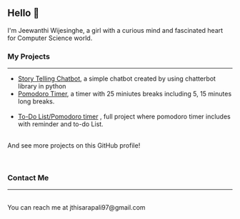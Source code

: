 <h2>Hello 👋</h2>
 
 I'm Jeewanthi Wijesinghe, a girl with a curious mind and fascinated heart for Computer Science world.

<h3>My Projects</h3>
<hr><ul>
<li><a href = "https://github.com/jthisarapali/chatbot">Story Telling Chatbot</a>, a simple chatbot created by using chatterbot library in python</li>
<li><a href="https://github.com/jthisarapali/To-Do-List-Timer">Pomodoro Timer</a>, a timer with 25 miniutes breaks including 5, 15  minutes long breaks.</li>
<br><li><a href="https://github.com/jthisarapali/To-Do-List-Timer">To-Do List/Pomodoro timer</a> , full project where pomodoro timer includes with reminder and to-do List.</li>
</ul>
<br>And see more projects on this GitHub profile!<br>

<br><h3>Contact Me</h3>
<hr>
<br>You can reach me at jthisarapali97@gmail.com

